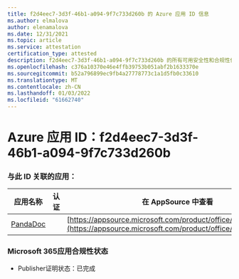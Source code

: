 ```yaml
---
title: f2d4eec7-3d3f-46b1-a094-9f7c733d260b 的 Azure 应用 ID 信息
ms.author: elmalova
author: elenamalova
ms.date: 12/31/2021
ms.topic: article
ms.service: attestation
certification_type: attested
description: f2d4eec7-3d3f-46b1-a094-9f7c733d260b 的所有可用安全性和合规性信息。
ms.openlocfilehash: c376a10370e46e4ffb39753b051abf2b1633370e
ms.sourcegitcommit: b52a796899ec9fb4a27778773c1a1d5fb0c33610
ms.translationtype: MT
ms.contentlocale: zh-CN
ms.lasthandoff: 01/03/2022
ms.locfileid: "61662740"
---
```

# <a name="azure-app-id-f2d4eec7-3d3f-46b1-a094-9f7c733d260b"></a>Azure 应用 ID：f2d4eec7-3d3f-46b1-a094-9f7c733d260b


### <a name="apps-associated-with-this-id"></a>与此 ID 关联的应用：
| **应用名称** | **认证** | **在 AppSource 中查看** |
|--------------|---------------|-----------------------|
| [PandaDoc](https://docs.microsoft.com/microsoft-365-app-certification/forward/WA200002927) |  | [https://appsource.microsoft.com/product/office/WA200002927](https://appsource.microsoft.com/product/office/WA200002927) |

### <a name="microsoft-365-app-compliance-status"></a>Microsoft 365应用合规性状态
- Publisher证明状态：已完成

